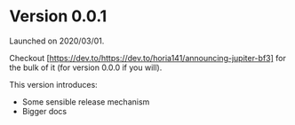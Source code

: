 # Version 0.0.1

Launched on 2020/03/01.

Checkout [https://dev.to/https://dev.to/horia141/announcing-jupiter-bf3] for the bulk of it (for version 0.0.0 if you will).

This version introduces:
* Some sensible release mechanism
* Bigger docs
